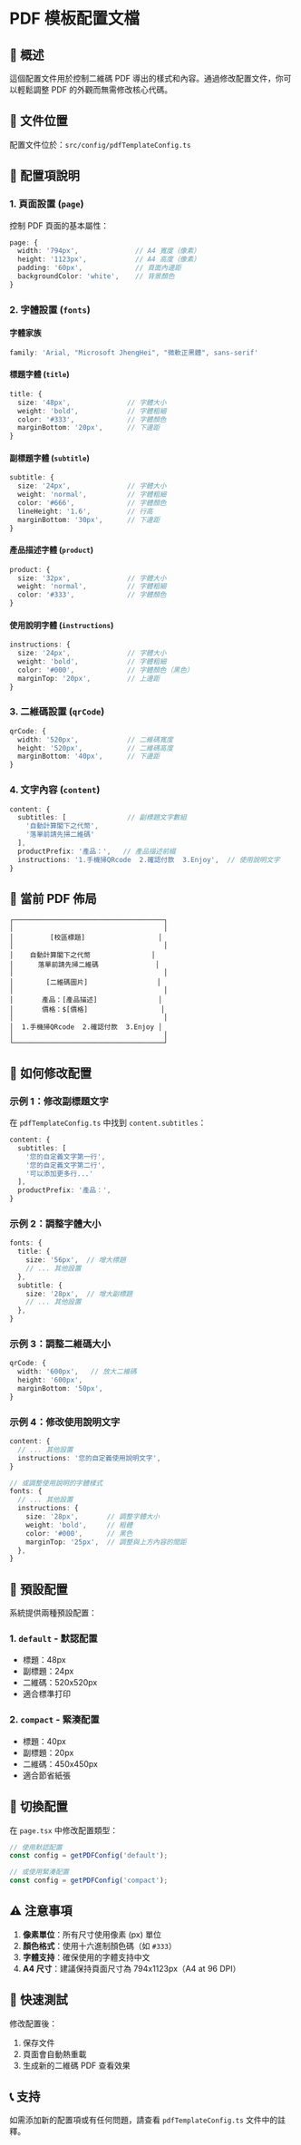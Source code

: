 # PDF 模板配置文檔

## 📄 概述

這個配置文件用於控制二維碼 PDF 導出的樣式和內容。通過修改配置文件，你可以輕鬆調整 PDF 的外觀而無需修改核心代碼。

## 📁 文件位置

配置文件位於：`src/config/pdfTemplateConfig.ts`

## 🎨 配置項說明

### 1. 頁面設置 (`page`)

控制 PDF 頁面的基本屬性：

```typescript
page: {
  width: '794px',              // A4 寬度（像素）
  height: '1123px',            // A4 高度（像素）
  padding: '60px',             // 頁面內邊距
  backgroundColor: 'white',    // 背景顏色
}
```

### 2. 字體設置 (`fonts`)

#### 字體家族
```typescript
family: 'Arial, "Microsoft JhengHei", "微軟正黑體", sans-serif'
```

#### 標題字體 (`title`)
```typescript
title: {
  size: '48px',              // 字體大小
  weight: 'bold',            // 字體粗細
  color: '#333',             // 字體顏色
  marginBottom: '20px',      // 下邊距
}
```

#### 副標題字體 (`subtitle`)
```typescript
subtitle: {
  size: '24px',              // 字體大小
  weight: 'normal',          // 字體粗細
  color: '#666',             // 字體顏色
  lineHeight: '1.6',         // 行高
  marginBottom: '30px',      // 下邊距
}
```

#### 產品描述字體 (`product`)
```typescript
product: {
  size: '32px',              // 字體大小
  weight: 'normal',          // 字體粗細
  color: '#333',             // 字體顏色
}
```

#### 使用說明字體 (`instructions`)
```typescript
instructions: {
  size: '24px',              // 字體大小
  weight: 'bold',            // 字體粗細
  color: '#000',             // 字體顏色（黑色）
  marginTop: '20px',         // 上邊距
}
```

### 3. 二維碼設置 (`qrCode`)

```typescript
qrCode: {
  width: '520px',            // 二維碼寬度
  height: '520px',           // 二維碼高度
  marginBottom: '40px',      // 下邊距
}
```

### 4. 文字內容 (`content`)

```typescript
content: {
  subtitles: [               // 副標題文字數組
    '自動計算閣下之代幣',
    '落單前請先掃二維碼'
  ],
  productPrefix: '產品：',   // 產品描述前綴
  instructions: '1.手機掃QRcode  2.確認付款  3.Enjoy',  // 使用說明文字
}
```

## 📝 當前 PDF 佈局

```
┌─────────────────────────────────────┐
│                                     │
│         [校區標題]                  │
│                                     │
│    自動計算閣下之代幣               │
│      落單前請先掃二維碼              │
│                                     │
│        [二維碼圖片]                 │
│                                     │
│       產品：[產品描述]               │
│       價格：$[價格]                  │
│                                     │
│  1.手機掃QRcode  2.確認付款  3.Enjoy │
│                                     │
└─────────────────────────────────────┘
```

## 🔧 如何修改配置

### 示例 1：修改副標題文字

在 `pdfTemplateConfig.ts` 中找到 `content.subtitles`：

```typescript
content: {
  subtitles: [
    '您的自定義文字第一行',
    '您的自定義文字第二行',
    '可以添加更多行...'
  ],
  productPrefix: '產品：',
}
```

### 示例 2：調整字體大小

```typescript
fonts: {
  title: {
    size: '56px',  // 增大標題
    // ... 其他設置
  },
  subtitle: {
    size: '28px',  // 增大副標題
    // ... 其他設置
  },
}
```

### 示例 3：調整二維碼大小

```typescript
qrCode: {
  width: '600px',   // 放大二維碼
  height: '600px',
  marginBottom: '50px',
}
```

### 示例 4：修改使用說明文字

```typescript
content: {
  // ... 其他設置
  instructions: '您的自定義使用說明文字',
}

// 或調整使用說明的字體樣式
fonts: {
  // ... 其他設置
  instructions: {
    size: '28px',       // 調整字體大小
    weight: 'bold',     // 粗體
    color: '#000',      // 黑色
    marginTop: '25px',  // 調整與上方內容的間距
  },
}
```

## 🎯 預設配置

系統提供兩種預設配置：

### 1. `default` - 默認配置
- 標題：48px
- 副標題：24px
- 二維碼：520x520px
- 適合標準打印

### 2. `compact` - 緊湊配置
- 標題：40px
- 副標題：20px
- 二維碼：450x450px
- 適合節省紙張

## 🔄 切換配置

在 `page.tsx` 中修改配置類型：

```typescript
// 使用默認配置
const config = getPDFConfig('default');

// 或使用緊湊配置
const config = getPDFConfig('compact');
```

## ⚠️ 注意事項

1. **像素單位**：所有尺寸使用像素 (px) 單位
2. **顏色格式**：使用十六進制顏色碼（如 `#333`）
3. **字體支持**：確保使用的字體支持中文
4. **A4 尺寸**：建議保持頁面尺寸為 794x1123px（A4 at 96 DPI）

## 🚀 快速測試

修改配置後：
1. 保存文件
2. 頁面會自動熱重載
3. 生成新的二維碼 PDF 查看效果

## 📞 支持

如需添加新的配置項或有任何問題，請查看 `pdfTemplateConfig.ts` 文件中的註釋。
